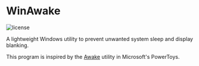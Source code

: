 # WinAwake

![license](https://img.shields.io/github/license/a1ive/WinAwake)

A lightweight Windows utility to prevent unwanted system sleep and display blanking.

This program is inspired by the [Awake](https://awake.den.dev/) utility in Microsoft's PowerToys.
